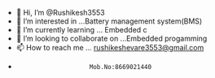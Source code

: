- 👋 Hi, I’m @Rushikesh3553
- 👀 I’m interested in ...Battery management system(BMS)
- 🌱 I’m currently learning ... Embedded c
- 💞️ I’m looking to collaborate on ...Embedded progamming
- 📫 How to reach me ... rushikeshevare3553@gmail.com
-                         Mob.No:8669021440

<!---
Rushikesh3553/Rushikesh3553 is a ✨ special ✨ repository because its `README.md` (this file) appears on your GitHub profile.
You can click the Preview link to take a look at your changes.
--->
